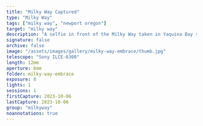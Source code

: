 ```yaml
---
title: "Milky Way Captured"
type: "Milky Way"
tags: ["milky way", "newport oregon"]
target: "milky way"
description: "A selfie in front of the Milky Way taken in Yaquina Bay state park."
signature: false
archive: false
image: "/assets/images/gallery/milky-way-embrace/thumb.jpg"
telescope: "Sony ILCE-6300"
length: 12mm
aperture: 6mm
folder: milky-way-embrace
exposure: 8
lights: 1
sessions: 1
firstCapture: 2023-10-06
lastCapture: 2023-10-06
group: "milkyway"
noannotations: true
---
```

